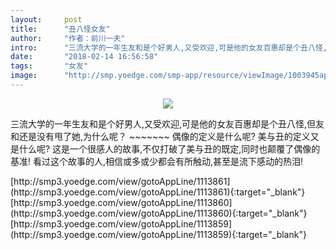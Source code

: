 ```yaml
---
layout:     post
title:      "丑八怪女友"
author:     "作者：前川一夫"
intro:      "三流大学的一年生友和是个好男人,又受欢迎,可是他的女友百惠却是个丑八怪,但友和还是没有甩了她,为什么呢？ ~~~~~~~ 偶像的定义是什么呢? 美与丑的定义又是什么呢? 这是一个很感人的故事,不仅打破了美与丑的既定,同时也颠覆了偶像的基准! 看过这个故事的人,相信或多或少都会有所触动,甚至是流下感动的热泪!"
date:       "2018-02-14 16:56:58"
tags:       "女友"
image:      "http://smp.yoedge.com/smp-app/resource/viewImage/1003945appline.png"
---
```

<div style="text-align: center">
<p><img src="http://smp.yoedge.com/smp-app/resource/viewImage/1003945appline.png"/></p>
</div>
<p class="post-meta">
<span>三流大学的一年生友和是个好男人,又受欢迎,可是他的女友百惠却是个丑八怪,但友和还是没有甩了她,为什么呢？ ~~~~~~~ 偶像的定义是什么呢? 美与丑的定义又是什么呢? 这是一个很感人的故事,不仅打破了美与丑的既定,同时也颠覆了偶像的基准! 看过这个故事的人,相信或多或少都会有所触动,甚至是流下感动的热泪!</span>
</p>
[http://smp3.yoedge.com/view/gotoAppLine/1113861](http://smp3.yoedge.com/view/gotoAppLine/1113861){:target="_blank"}
[http://smp3.yoedge.com/view/gotoAppLine/1113860](http://smp3.yoedge.com/view/gotoAppLine/1113860){:target="_blank"}
[http://smp3.yoedge.com/view/gotoAppLine/1113859](http://smp3.yoedge.com/view/gotoAppLine/1113859){:target="_blank"}


